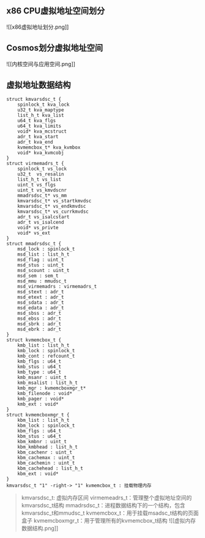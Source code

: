 ## x86 CPU虚拟地址空间划分
![[x86虚拟地址划分.png]]

## Cosmos划分虚拟地址空间
![[内核空间与应用空间.png]]
## 虚拟地址数据结构
```plantuml
struct kmvarsdsc_t {
    spinlock_t kva_lock
    u32_t kva_maptype
    list_h_t kva_list
    u64_t kva_flgs
    u64_t kva_limits
    void* kva_mcstruct
    adr_t kva_start
    adr_t kva_end
    kvmemcbox_t* kva_kvmbox
    void* kva_kvmcobj
}
struct virmemadrs_t {
    spinlock_t vs_lock
    u32_t  vs_resalin
    list_h_t vs_list
    uint_t vs_flgs
    uint_t vs_kmvdscnr
    mmadrsdsc_t* vs_mm
    kmvarsdsc_t* vs_startkmvdsc
    kmvarsdsc_t* vs_endkmvdsc
    kmvarsdsc_t* vs_currkmvdsc
    adr_t vs_isalcstart
    adr_t vs_isalcend
    void* vs_privte
    void* vs_ext
}
struct mmadrsdsc_t {
    msd_lock : spinlock_t
    msd_list : list_h_t
    msd_flag : uint_t
    msd_stus : uint_t
    msd_scount : uint_t
    msd_sem : sem_t
    msd_mmu : mmudsc_t
    msd_virmemadrs : virmemadrs_t
    msd_stext : adr_t
    msd_etext : adr_t
    msd_sdata : adr_t
    msd_edata : adr_t
    msd_sbss : adr_t
    msd_ebss : adr_t
    msd_sbrk : adr_t
    msd_ebrk : adr_t
}
struct kvmemcbox_t {
    kmb_list : list_h_t
    kmb_lock : spinlock_t
    kmb_cont : refcount_t
    kmb_flgs : u64_t
    kmb_stus : u64_t
    kmb_type : u64_t
    kmb_msanr : uint_t
    kmb_msalist : list_h_t
    kmb_mgr : kvmemcboxmgr_t*
    kmb_filenode : void*
    kmb_pager : void*
    kmb_ext : void*
}
struct kvmemcboxmgr_t {
    kbm_list : list_h_t
    kbm_lock : spinlock_t
    kbm_flgs : u64_t
    kbm_stus : u64_t
    kbm_kmbnr : uint_t
    kbm_kmbhead : list_h_t
    kbm_cachenr : uint_t
    kbm_cachemax : uint_t
    kbm_cachemin : uint_t
    kbm_cachehead : list_h_t
    kbm_ext : void*
}
kmvarsdsc_t "1" -right-> "1" kvmemcbox_t : 挂载物理内存
```
> kmvarsdsc_t: 虚拟内存区间
> virmemeadrs_t：管理整个虚拟地址空间的kmvarsdsc_t结构
> mmadrsdsc_t：进程数据结构下的一个结构，包含kmvarsdsc_t和mmudsc_t
> kvmemcbox_t：用于挂载msadsc_t结构的页面盒子
> kvmemcboxmgr_t：用于管理所有的kvmemcbox_t结构
![[虚拟内存数据结构.png]]